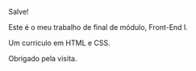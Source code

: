 Salve!

Este é o meu trabalho de final de módulo, Front-End I.

Um currículo em HTML e CSS.

Obrigado pela visita.
